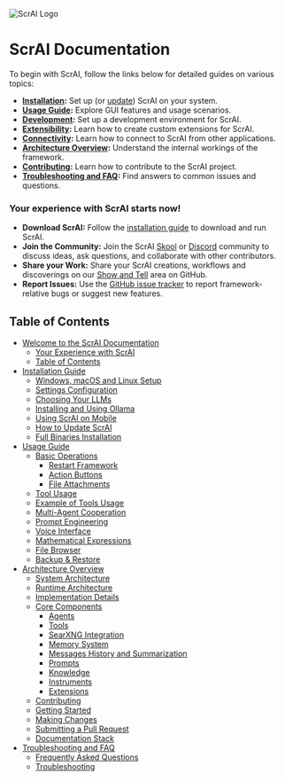 ![ScrAI Logo](res/header.png)
# ScrAI Documentation
To begin with ScrAI, follow the links below for detailed guides on various topics:

- **[Installation](installation.md):** Set up (or [update](installation.md#how-to-update-agent-zero)) ScrAI on your system.
- **[Usage Guide](usage.md):** Explore GUI features and usage scenarios.
- **[Development](development.md):** Set up a development environment for ScrAI.
- **[Extensibility](extensibility.md):** Learn how to create custom extensions for ScrAI.
- **[Connectivity](connectivity.md):** Learn how to connect to ScrAI from other applications.
- **[Architecture Overview](architecture.md):** Understand the internal workings of the framework.
- **[Contributing](contribution.md):** Learn how to contribute to the ScrAI project.
- **[Troubleshooting and FAQ](troubleshooting.md):** Find answers to common issues and questions.

### Your experience with ScrAI starts now!

- **Download ScrAI:** Follow the [installation guide](installation.md) to download and run ScrAI.
- **Join the Community:** Join the ScrAI [Skool](https://www.skool.com/agent-zero) or [Discord](https://discord.gg/B8KZKNsPpj) community to discuss ideas, ask questions, and collaborate with other contributors.
- **Share your Work:** Share your ScrAI creations, workflows and discoverings on our [Show and Tell](https://github.com/agent0ai/agent-zero/discussions/categories/show-and-tell) area on GitHub.
- **Report Issues:** Use the [GitHub issue tracker](https://github.com/agent0ai/agent-zero/issues) to report framework-relative bugs or suggest new features.

## Table of Contents

- [Welcome to the ScrAI Documentation](#agent-zero-documentation)
  - [Your Experience with ScrAI](#your-experience-with-agent-zero-starts-now)
  - [Table of Contents](#table-of-contents)
- [Installation Guide](installation.md)
  - [Windows, macOS and Linux Setup](installation.md#windows-macos-and-linux-setup-guide)
  - [Settings Configuration](installation.md#settings-configuration)
  - [Choosing Your LLMs](installation.md#choosing-your-llms)
  - [Installing and Using Ollama](installation.md#installing-and-using-ollama-local-models)
  - [Using ScrAI on Mobile](installation.md#using-agent-zero-on-your-mobile-device)
  - [How to Update ScrAI](installation.md#how-to-update-agent-zero)
  - [Full Binaries Installation](installation.md#in-depth-guide-for-full-binaries-installation)
- [Usage Guide](usage.md)
  - [Basic Operations](usage.md#basic-operations)
    - [Restart Framework](usage.md#restart-framework)
    - [Action Buttons](usage.md#action-buttons)
    - [File Attachments](usage.md#file-attachments)
  - [Tool Usage](usage.md#tool-usage)
  - [Example of Tools Usage](usage.md#example-of-tools-usage-web-search-and-code-execution)
  - [Multi-Agent Cooperation](usage.md#multi-agent-cooperation)
  - [Prompt Engineering](usage.md#prompt-engineering)
  - [Voice Interface](usage.md#voice-interface)
  - [Mathematical Expressions](usage.md#mathematical-expressions)
  - [File Browser](usage.md#file-browser)
  - [Backup & Restore](usage.md#backup--restore)
- [Architecture Overview](architecture.md)
  - [System Architecture](architecture.md#system-architecture)
  - [Runtime Architecture](architecture.md#runtime-architecture)
  - [Implementation Details](architecture.md#implementation-details)
  - [Core Components](architecture.md#core-components)
    - [Agents](architecture.md#1-agents)
    - [Tools](architecture.md#2-tools)
    - [SearXNG Integration](architecture.md#searxng-integration)
    - [Memory System](architecture.md#3-memory-system)
    - [Messages History and Summarization](archicture.md#messages-history-and-summarization)
    - [Prompts](architecture.md#4-prompts)
    - [Knowledge](architecture.md#5-knowledge)
    - [Instruments](architecture.md#6-instruments)
    - [Extensions](architecture.md#7-extensions)
  - [Contributing](contribution.md)
  - [Getting Started](contribution.md#getting-started)
  - [Making Changes](contribution.md#making-changes)
  - [Submitting a Pull Request](contribution.md#submitting-a-pull-request)
  - [Documentation Stack](contribution.md#documentation-stack)
- [Troubleshooting and FAQ](troubleshooting.md)
  - [Frequently Asked Questions](troubleshooting.md#frequently-asked-questions)
  - [Troubleshooting](troubleshooting.md#troubleshooting)
